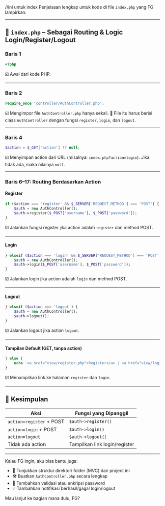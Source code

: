 //ini untuk index
Penjelasan lengkap untuk kode di file `index.php` yang FG lampirkan:

---

## 📄 `index.php` – Sebagai Routing & Logic Login/Register/Logout

### Baris 1

```php
<?php
```

☑️ Awal dari kode PHP.

---

### Baris 2

```php
require_once 'controller/AuthController.php';
```

☑️ Mengimpor file `AuthController.php` hanya sekali.
📝 File itu harus berisi class `AuthController` dengan fungsi `register`, `login`, dan `logout`.

---

### Baris 4

```php
$action = $_GET['action'] ?? null;
```

☑️ Menyimpan action dari URL (misalnya: `index.php?action=login`).
Jika tidak ada, maka nilainya `null`.

---

### Baris 6–17: Routing Berdasarkan Action

#### Register

```php
if ($action === 'register' && $_SERVER['REQUEST_METHOD'] === 'POST') {
    $auth = new AuthController();
    $auth->register($_POST['username'], $_POST['password']);
}
```

☑️ Jalankan fungsi register jika action adalah `register` dan method POST.

---

#### Login

```php
} elseif ($action === 'login' && $_SERVER['REQUEST_METHOD'] === 'POST') {
    $auth = new AuthController();
    $auth->login($_POST['username'], $_POST['password']);
}
```

☑️ Jalankan login jika action adalah `login` dan method POST.

---

#### Logout

```php
} elseif ($action === 'logout') {
    $auth = new AuthController();
    $auth->logout();
}
```

☑️ Jalankan logout jika action `logout`.

---

#### Tampilan Default (GET, tanpa action)

```php
} else {
    echo '<a href="view/register.php">Register</a> | <a href="view/login.php">Login</a>';
}
```

☑️ Menampilkan link ke halaman `register` dan `login`.

---

## 🧠 Kesimpulan

| Aksi                     | Fungsi yang Dipanggil         |
| ------------------------ | ----------------------------- |
| `action=register` + POST | `$auth->register()`           |
| `action=login` + POST    | `$auth->login()`              |
| `action=logout`          | `$auth->logout()`             |
| Tidak ada action         | Tampilkan link login/register |

---

Kalau FG ingin, aku bisa bantu juga:

* 🧩 Tunjukkan struktur direktori folder (MVC) dari project ini
* 🛠️ Buatkan `AuthController.php` secara lengkap
* 🔐 Tambahkan validasi atau enkripsi password
* 💡 Tambahkan notifikasi berhasil/gagal login/logout

Mau lanjut ke bagian mana dulu, FG?

